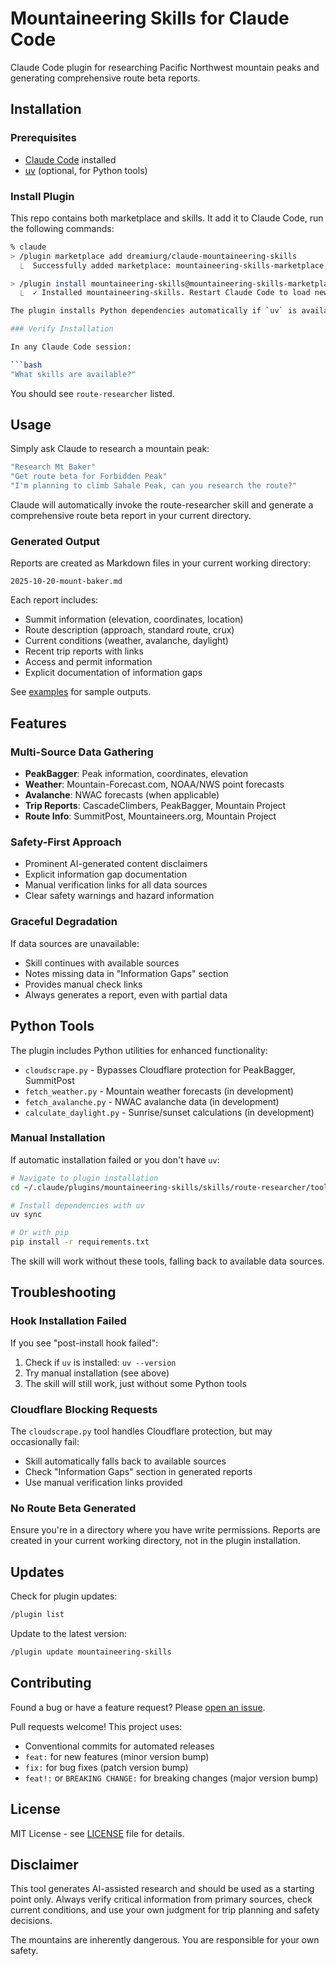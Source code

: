 # Mountaineering Skills for Claude Code

Claude Code plugin for researching Pacific Northwest mountain peaks and generating comprehensive route beta reports.

## Installation

### Prerequisites

- [Claude Code](https://docs.claude.com/claude-code) installed
- [uv](https://docs.astral.sh/uv/) (optional, for Python tools)

### Install Plugin

This repo contains both marketplace and skills. It add it to Claude Code, run the following commands:

```bash
% claude
> /plugin marketplace add dreamiurg/claude-mountaineering-skills
  ⎿  Successfully added marketplace: mountaineering-skills-marketplace

> /plugin install mountaineering-skills@mountaineering-skills-marketplace
  ⎿  ✓ Installed mountaineering-skills. Restart Claude Code to load new plugins.```

The plugin installs Python dependencies automatically if `uv` is available. If not, see [Manual Installation](#manual-installation) below.

### Verify Installation

In any Claude Code session:

```bash
"What skills are available?"
```

You should see `route-researcher` listed.

## Usage

Simply ask Claude to research a mountain peak:

```bash
"Research Mt Baker"
"Get route beta for Forbidden Peak"
"I'm planning to climb Sahale Peak, can you research the route?"
```

Claude will automatically invoke the route-researcher skill and generate a comprehensive route beta report in your current directory.

### Generated Output

Reports are created as Markdown files in your current working directory:

```
2025-10-20-mount-baker.md
```

Each report includes:
- Summit information (elevation, coordinates, location)
- Route description (approach, standard route, crux)
- Current conditions (weather, avalanche, daylight)
- Recent trip reports with links
- Access and permit information
- Explicit documentation of information gaps

See [examples](skills/route-researcher/examples/) for sample outputs.

## Features

### Multi-Source Data Gathering

- **PeakBagger**: Peak information, coordinates, elevation
- **Weather**: Mountain-Forecast.com, NOAA/NWS point forecasts
- **Avalanche**: NWAC forecasts (when applicable)
- **Trip Reports**: CascadeClimbers, PeakBagger, Mountain Project
- **Route Info**: SummitPost, Mountaineers.org, Mountain Project

### Safety-First Approach

- Prominent AI-generated content disclaimers
- Explicit information gap documentation
- Manual verification links for all data sources
- Clear safety warnings and hazard information

### Graceful Degradation

If data sources are unavailable:
- Skill continues with available sources
- Notes missing data in "Information Gaps" section
- Provides manual check links
- Always generates a report, even with partial data

## Python Tools

The plugin includes Python utilities for enhanced functionality:

- `cloudscrape.py` - Bypasses Cloudflare protection for PeakBagger, SummitPost
- `fetch_weather.py` - Mountain weather forecasts (in development)
- `fetch_avalanche.py` - NWAC avalanche data (in development)
- `calculate_daylight.py` - Sunrise/sunset calculations (in development)

### Manual Installation

If automatic installation failed or you don't have `uv`:

```bash
# Navigate to plugin installation
cd ~/.claude/plugins/mountaineering-skills/skills/route-researcher/tools

# Install dependencies with uv
uv sync

# Or with pip
pip install -r requirements.txt
```

The skill will work without these tools, falling back to available data sources.

## Troubleshooting

### Hook Installation Failed

If you see "post-install hook failed":

1. Check if `uv` is installed: `uv --version`
2. Try manual installation (see above)
3. The skill will still work, just without some Python tools

### Cloudflare Blocking Requests

The `cloudscrape.py` tool handles Cloudflare protection, but may occasionally fail:

- Skill automatically falls back to available sources
- Check "Information Gaps" section in generated reports
- Use manual verification links provided

### No Route Beta Generated

Ensure you're in a directory where you have write permissions. Reports are created in your current working directory, not in the plugin installation.

## Updates

Check for plugin updates:

```bash
/plugin list
```

Update to the latest version:

```bash
/plugin update mountaineering-skills
```

## Contributing

Found a bug or have a feature request? Please [open an issue](https://github.com/dreamiurg/claude-mountaineering-skills/issues).

Pull requests welcome! This project uses:
- Conventional commits for automated releases
- `feat:` for new features (minor version bump)
- `fix:` for bug fixes (patch version bump)
- `feat!:` or `BREAKING CHANGE:` for breaking changes (major version bump)

## License

MIT License - see [LICENSE](LICENSE) file for details.

## Disclaimer

This tool generates AI-assisted research and should be used as a starting point only. Always verify critical information from primary sources, check current conditions, and use your own judgment for trip planning and safety decisions.

The mountains are inherently dangerous. You are responsible for your own safety.
